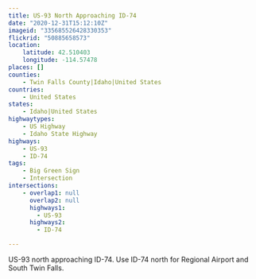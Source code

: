 ```yaml
---
title: US-93 North Approaching ID-74
date: "2020-12-31T15:12:10Z"
imageid: "335685526428330353"
flickrid: "50885658573"
location:
    latitude: 42.510403
    longitude: -114.57478
places: []
counties:
    - Twin Falls County|Idaho|United States
countries:
    - United States
states:
    - Idaho|United States
highwaytypes:
    - US Highway
    - Idaho State Highway
highways:
    - US-93
    - ID-74
tags:
    - Big Green Sign
    - Intersection
intersections:
    - overlap1: null
      overlap2: null
      highways1:
        - US-93
      highways2:
        - ID-74

---
```

US-93 north approaching ID-74.  Use ID-74 north for Regional Airport and South Twin Falls.
